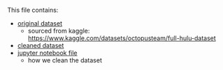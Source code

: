 This file contains:
* [original dataset ](hulu_data.csv)
  * sourced from kaggle: https://www.kaggle.com/datasets/octopusteam/full-hulu-dataset  
* [cleaned dataset ](cleaned_movie.csv)
* [jupyter notebook file ](clean_dana320_data.ipynb)
  * how we clean the dataset
